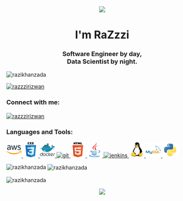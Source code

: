 <!-- Matrix Animation -->
<div align="center">
  <img src="https://media1.tenor.com/m/8darUV8MNfUAAAAd/jarvis-iron-man.gif">
  <br/>
</div>

<h1 align="center">I'm RaZzzi</h1>
<h3 align="center">Software Engineer by day,<br> Data Scientist by night.</h3>

<p align="left"> <img src="https://komarev.com/ghpvc/?username=razikhanzada&label=Profile%20views&color=0e75b6&style=flat" alt="razikhanzada" /> </p>

<p align="left"> <a href="https://twitter.com/razzzirizwan" target="blank"><img src="https://img.shields.io/twitter/follow/razzzirizwan?logo=twitter&style=for-the-badge" alt="razzzirizwan" /></a> </p>

<h3 align="left">Connect with me:</h3>
<p align="left">
<a href="https://twitter.com/razzzirizwan" target="blank"><img align="center" src="https://raw.githubusercontent.com/rahuldkjain/github-profile-readme-generator/master/src/images/icons/Social/twitter.svg" alt="razzzirizwan" height="30" width="40" /></a>
</p>

<h3 align="left">Languages and Tools:</h3>
<p align="left"> <a href="https://aws.amazon.com" target="_blank" rel="noreferrer"> <img src="https://raw.githubusercontent.com/devicons/devicon/master/icons/amazonwebservices/amazonwebservices-original-wordmark.svg" alt="aws" width="40" height="40"/> </a> <a href="https://www.w3schools.com/css/" target="_blank" rel="noreferrer"> <img src="https://raw.githubusercontent.com/devicons/devicon/master/icons/css3/css3-original-wordmark.svg" alt="css3" width="40" height="40"/> </a> <a href="https://www.docker.com/" target="_blank" rel="noreferrer"> <img src="https://raw.githubusercontent.com/devicons/devicon/master/icons/docker/docker-original-wordmark.svg" alt="docker" width="40" height="40"/> </a> <a href="https://git-scm.com/" target="_blank" rel="noreferrer"> <img src="https://www.vectorlogo.zone/logos/git-scm/git-scm-icon.svg" alt="git" width="40" height="40"/> </a> <a href="https://www.w3.org/html/" target="_blank" rel="noreferrer"> <img src="https://raw.githubusercontent.com/devicons/devicon/master/icons/html5/html5-original-wordmark.svg" alt="html5" width="40" height="40"/> </a> <a href="https://www.java.com" target="_blank" rel="noreferrer"> <img src="https://raw.githubusercontent.com/devicons/devicon/master/icons/java/java-original.svg" alt="java" width="40" height="40"/> </a> <a href="https://www.jenkins.io" target="_blank" rel="noreferrer"> <img src="https://www.vectorlogo.zone/logos/jenkins/jenkins-icon.svg" alt="jenkins" width="40" height="40"/> </a> <a href="https://www.linux.org/" target="_blank" rel="noreferrer"> <img src="https://raw.githubusercontent.com/devicons/devicon/master/icons/linux/linux-original.svg" alt="linux" width="40" height="40"/> </a> <a href="https://www.mysql.com/" target="_blank" rel="noreferrer"> <img src="https://raw.githubusercontent.com/devicons/devicon/master/icons/mysql/mysql-original-wordmark.svg" alt="mysql" width="40" height="40"/> </a> <a href="https://www.python.org" target="_blank" rel="noreferrer"> <img src="https://raw.githubusercontent.com/devicons/devicon/master/icons/python/python-original.svg" alt="python" width="40" height="40"/> </a> </p>

<p><img align="left" src="https://github-readme-stats.vercel.app/api/top-langs?username=razikhanzada&show_icons=true&locale=en&layout=compact" alt="razikhanzada" /></p>

<p>&nbsp;<img align="center" src="https://github-readme-stats.vercel.app/api?username=razikhanzada&show_icons=true&locale=en" alt="razikhanzada" /></p>

<p><img align="center" src="https://github-readme-streak-stats.herokuapp.com/?user=razikhanzada&" alt="razikhanzada" /></p>

<div align="center">
  <img src="https://media.tumblr.com/tumblr_lj0lj95Mwc1qf5ydv.gif">
  <br/>
</div>


